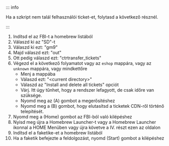 ::: info

Ha a szkript nem talál felhasználói ticket-et, folytasd a következő résznél.

:::

1. Indítsd el az FBI-t a homebrew listából
2. Válaszd ki az "SD"-t
3. Válaszd ki ezt: "gm9"
4. Majd válaszd ezt: "out"
5. Ott pedig válaszd ezt: "ctrtransfer_tickets"
6. Végezd el a következő folyamatot vagy az `eshop` mappára, vagy az `unknown` mappára, vagy mindkettőre
    - Menj a mappába
    - Válaszd ezt: "\<current directory>"
    - Válaszd az "Install and delete all tickets" opciót
    - Várj. Itt úgy tűnhet, hogy a rendszer lefagyott, de csak időre van szüksége.
    - Nyomd meg az (A) gombot a megerősítéshez
    - Nyomd meg a (B) gombot, hogy elutasítsd a ticketek CDN-ről történő telepítését.
7. Nyomd meg a (Home) gombot az FBI-ból való kilépéshez
8. Nyisd meg újra a Homebrew Launcher-t vagy a Homebrew Launcher ikonnal a HOME Menüben vagy újra követve a IV. részt ezen az oldalon
9. Indítsd el a faketike-et a homebrew listából
10. Ha a faketik befejezte a feldolgozást, nyomd (Start) gombot a kilépéshez
